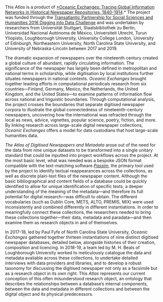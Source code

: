 This *Atlas* is a product of [*Oceanic Exchanges: Tracing Global
Information Networks in Historical Newspaper Repositories, 1840-1914](http://www.oceanicexchanges.org).* The project was funded through the
[Transatlantic Partnership for Social Sciences and Humanities 2016
Digging into Data Challenge](https://diggingintodata.org) and was
undertaken by researchers from Universität Stuttgart, Staatsbibliothek
zu Berlin, Universidad Nacional Autónoma de México, Universiteit
Utrecht, Turun Yliopisto, Loughborough University, University College
London, University of Edinburgh, Northeastern University, North Carolina
State University, and University of Nebraska-Lincoln between 2017 and
2019.

The dramatic expansion of newspapers over the nineteenth century created
a global culture of abundant, rapidly circulating information. The
significance of the newspaper has largely been defined in metropolitan
and national terms in scholarship, while digitisation by local
institutions further situates newspapers in national contexts. *Oceanic
Exchanges* brought together leading efforts in computational periodicals
research from six countries—Finland, Germany, Mexico, the Netherlands,
the United Kingdom, and the United States—to examine patterns of
information flow across national and linguistic boundaries. Through
computational analysis, the project crosses the boundaries that separate
digitised newspaper corpora to illustrate the global connectedness of
nineteenth-century newspapers, uncovering how the international was
refracted through the local as news, advice, vignettes, popular science,
poetry, fiction, and more. By linking research across large-scale
digital newspaper collections, *Oceanic Exchanges* offers a model for
data custodians that host large-scale humanities data.

*The Atlas of Digitised Newspapers and Metadata* arose out of the need
for the data from nine unique datasets to be transformed into a single
unitary standard that could be inputted into project workflows across
the project. At the most basic level, what was needed was a bespoke JSON
format compatible with the text-matching software [*Passim*](https://github.com/dasmiq/passim), the primary tool used by the project
to identify textual reappearances across the collections, as well as
discrete plain-text files of the newspaper content. Although the basic
bibliographical and content fields of a database could be quickly
identified to allow for unique identification of specific texts, a
deeper understanding of the meaning of the metadata—and therefore its
full potential for digital research—was difficult to obtain. The
different vocabularies (such as Dublin Core, METS, ALTO, PREMIS, MIX)
were used inconsistently and combined differently in different
instantiations. In order to meaningfully connect these collections, the
researchers needed to bring these collections together—their data,
metadata and paradata—and then examine them as research objects in and
of themselves.

In 2017-18, led by Paul Fyfe of North Carolina State University,
*Oceanic Exchanges* gathered together thirteen instantiations of nine
distinct digitised newspaper databases, detailed below, alongside
histories of their creation, composition and licencing. In 2018-19, a
team led by M. H. Beals of Loughborough University worked to
meticulously catalogue the data and metadata available across these
collections, to undertake detailed interviews with data providers and
libraries, and to develop a robust taxonomy for discussing the digitised
newspaper not only as a facsimile but as a research object in its own
right. This *Atlas* represents our current conception of this often
misunderstood research object, an ontology that describes the
relationships between a database’s internal components, between the data
and metadata in different collections and between the digital object and
its physical predecessors.